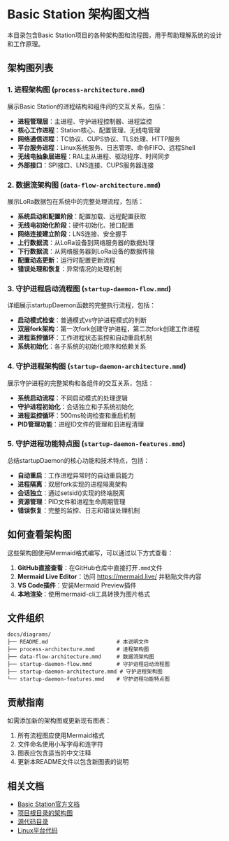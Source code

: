 # Basic Station 架构图文档

本目录包含Basic Station项目的各种架构图和流程图，用于帮助理解系统的设计和工作原理。

## 架构图列表

### 1. 进程架构图 (`process-architecture.mmd`)
展示Basic Station的进程结构和组件间的交互关系，包括：
- **进程管理层**：主进程、守护进程控制器、进程监控
- **核心工作进程**：Station核心、配置管理、无线电管理
- **网络通信进程**：TC协议、CUPS协议、TLS处理、HTTP服务
- **平台服务进程**：Linux系统服务、日志管理、命令FIFO、远程Shell
- **无线电抽象层进程**：RAL主从进程、驱动程序、时间同步
- **外部接口**：SPI接口、LNS连接、CUPS服务器连接

### 2. 数据流架构图 (`data-flow-architecture.mmd`)
展示LoRa数据包在系统中的完整处理流程，包括：
- **系统启动和配置阶段**：配置加载、远程配置获取
- **无线电初始化阶段**：硬件初始化、接口配置
- **网络连接建立阶段**：LNS连接、安全握手
- **上行数据流**：从LoRa设备到网络服务器的数据处理
- **下行数据流**：从网络服务器到LoRa设备的数据传输
- **配置动态更新**：运行时配置更新流程
- **错误处理和恢复**：异常情况的处理机制

### 3. 守护进程启动流程图 (`startup-daemon-flow.mmd`)
详细展示startupDaemon函数的完整执行流程，包括：
- **启动模式检查**：普通模式vs守护进程模式的判断
- **双层fork架构**：第一次fork创建守护进程，第二次fork创建工作进程
- **进程监控循环**：工作进程状态监控和自动重启机制
- **系统初始化**：各子系统的初始化顺序和依赖关系

### 4. 守护进程架构图 (`startup-daemon-architecture.mmd`)
展示守护进程的完整架构和各组件的交互关系，包括：
- **系统启动流程**：不同启动模式的处理逻辑
- **守护进程初始化**：会话独立和子系统初始化
- **进程监控循环**：500ms轮询检查和重启机制
- **PID管理功能**：进程ID文件的管理和旧进程清理

### 5. 守护进程功能特点图 (`startup-daemon-features.mmd`)
总结startupDaemon的核心功能和技术特点，包括：
- **自动重启**：工作进程异常时的自动重启能力
- **进程隔离**：双层fork实现的进程隔离架构
- **会话独立**：通过setsid()实现的终端脱离
- **资源管理**：PID文件和进程生命周期管理
- **错误恢复**：完整的监控、日志和错误处理机制

## 如何查看架构图

这些架构图使用Mermaid格式编写，可以通过以下方式查看：

1. **GitHub直接查看**：在GitHub仓库中直接打开`.mmd`文件
2. **Mermaid Live Editor**：访问 https://mermaid.live/ 并粘贴文件内容
3. **VS Code插件**：安装Mermaid Preview插件
4. **本地渲染**：使用mermaid-cli工具转换为图片格式

## 文件组织

```
docs/diagrams/
├── README.md                      # 本说明文件
├── process-architecture.mmd       # 进程架构图
├── data-flow-architecture.mmd     # 数据流架构图
├── startup-daemon-flow.mmd        # 守护进程启动流程图
├── startup-daemon-architecture.mmd # 守护进程架构图
└── startup-daemon-features.mmd    # 守护进程功能特点图
```

## 贡献指南

如需添加新的架构图或更新现有图表：

1. 所有流程图应使用Mermaid格式
2. 文件命名使用小写字母和连字符
3. 图表应包含适当的中文注释
4. 更新本README文件以包含新图表的说明

## 相关文档

- [Basic Station官方文档](https://doc.sm.tc/station)
- [项目根目录的架构图](../../sturture.mmd)
- [源代码目录](../../src/)
- [Linux平台代码](../../src-linux/) 